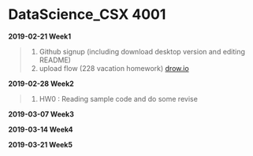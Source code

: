 # DataScience_CSX 4001

**2019-02-21 Week1**

>1. Github signup (including download desktop version and editing README)
>2. upload flow (228 vacation homework)
>[drow.io](http://www.drow.io)

**2019-02-28 Week2**
>1. HW0 : Reading sample code and do some revise

**2019-03-07 Week3**

**2019-03-14 Week4**

**2019-03-21 Week5**